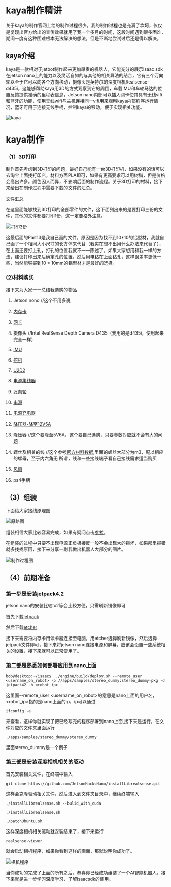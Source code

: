 # kaya制作精讲

关于kaya的制作官网上给的制作过程很少，我的制作过程也是充满了坎坷，仅仅是复现出官方给出的宣传效果就用了我一个多月的时间，这段时间遇到很多困难，期间一度有这种困难根本无法解决的想法，但是不断地尝试过后还是得以解决。

## kaya介绍

kaya是一款相对于jetbot制作起来更加昂贵的机器人，它能充分的展示Isaac sdk在jetson nano上的能力以及灵活自如的与其他的相关算法的结合，它有三个万向轮以至于它可以向各个方向移动，摄像头是英特尔的深度相机Realsense-d435i，这能够帮助kaya用3D的方式观察到它的周围，车载IMU和车轮马达的位置反馈提供准确的里程表信息，Jetson nano内部可以插入网卡使其具有无线vifi和蓝牙的功能，使用无线wifi与主机连接同一vifi用来观察kaya内部程序运行情况，蓝牙可用于连接无线手柄，控制kaya的移动，便于实现相关功能。



![kaya](https://i.loli.net/2019/08/26/xBbLctRIPSr13NZ.jpg)



# kaya制作

### （1）3D打印

制作首先考虑到3D打印的问题，最好自己能有一台3D打印机，如果没有的话可以去淘宝上面找打印店，材料方面PLA即可，如果有更高要求可以用树脂，但是价格会高出许多。颜色因人而异，不影响后面的制作流程。关于3D打印的材料，接下来给出在制作过程中需要下载的文件的汇总。

[文件汇总](https://developer.nvidia.com/isaac/downloads)

在这里面能够找到3D打印的全部零件的文件，这下面列出来的是要打印三份的文件，其他的文件都要打印1份，这一定要格外注意。

![打印3份](https://i.loli.net/2019/08/26/6UiLEIGtMBjPK5p.png)

这最后面的Part13是我自己画的文件，原因是因为找不到10*10的铝型材，我就自己画了一个相同大小尺寸的长方体来代替（我实在想不出用什么办法来代替了），在上面还要打上孔，打孔的位置我就不一一陈述了，如果大家想用和我一样的方法，建议打印出来后确定孔的位置，然后用电钻在上面钻孔，这样误差率更低一些，当然能够买到10 * 10mm的铝型材才是最好的选择。

### (2)材料购买

接下来为大家一一总结我选购的物品

1. Jetson nono                    //这个不用多说

2. [内存卡](https://m.tb.cn/h.e9SJIdZ?sm=52a5e8 )
3. [网卡](https://m.tb.cn/h.ekWLv5G?sm=fe8611 )
4. 摄像头                             //Intel RealSense Depth Camera D435（我用的是d435i，使用起来完全一样）
5. [IMU](https://m.tb.cn/h.ekWLa52?sm=56259d)
6. [舵机](https://m.tb.cn/h.e9RTjSW?sm=cb9ef3)
7. [U2D2](https://m.tb.cn/h.ekN8psw?sm=1ccc45 )
8. [电源集线器](https://m.tb.cn/h.ekVhZ92?sm=c53703 )
9. [万向轮](https://m.tb.cn/h.e9R6wd1?sm=0d2356)
10. [电源](https://m.tb.cn/h.ekN91r3?sm=e48b4c)
11. [电源充电器](https://m.tb.cn/h.e9v88px?sm=aee8f8)
12. [降压器-降至12V5A](https://m.tb.cn/h.ekV8mc3?sm=5cae8c) 
13. 降压器                                //这个要降至5V6A，这个要自己选购，只要参数对应就不会有大的问题
14. 螺丝及相关的线                //这个参考[官方材料数据](https://docs.nvidia.com/isaac/isaac/doc/tutorials/assemble_kaya.html),里面的螺丝大部分为m3，配以相应的螺母，至于内六角无           所谓，线和一些接线端子看自己接线需求适当购买
15. [风扇](https://m.tb.cn/h.ekVOUQm?sm=8cc04b)
16. ps4手柄

## （3）组装

下面给大家接线原理图

![原路图](https://i.loli.net/2019/08/26/FsI1ZTS9Ngi5RJG.png)

组装相信大家比较容易完成，如果有疑问点击[参考](https://docs.nvidia.com/isaac/isaac/doc/tutorials/assemble_kaya.html)。

在组装的过程中只要不出现电源正负极接反一般不会出现大的损坏，如果那里报错就多找找原因，接下来分享一副我做出机器人大部分的图片。



![制作过程图](https://i.loli.net/2019/08/26/aBm2uvJ9lntAQEy.jpg)



## （4）前期准备

### 第一步是安装jetpack4.2

jetson nano的安装比较tx2等会比较方便，只需刷新镜像即可

首先下载[jetpack](https://developer.nvidia.com/embedded/jetpack)

然后下载[etcher](https://www.balena.io/etcher/)

接下来需要将内存卡用读卡器连接至电脑，用etcher选择刷新镜像，然后选择jetpack文件即可，接下来将jetson nano连接电源和屏幕，应该会设置一些系统相关的设置，接下来就可以正常使用了。

### 第二部是熟悉如何部署应用到nano上面

```
bob@desktop:~/isaac$  ./engine/build/deploy.sh --remote_user <username_on_robot> -p //apps/samples/stereo_dummy:stereo_dummy-pkg -d jetpack42 -h <robot_ip>
```

这里面--remote_user <username_on_robot>的意思是nano上面的用户名，<robot_ip>指的是nano上面的ip，ip可以通过

```ifconfig -a```

来查看，这样你就实现了把已经写完的程序部署到nano上面,接下来是运行，在文件对应的文件夹里面运行

```./apps/samples/stereo_dummy/stereo_dummy```

里面stereo_dummy是一个例子

### 第三部是安装深度相机相关的驱动

首先安装相关文件，在终端中输入

```git clone https://github.com/JetsonHacksNano/installLibrealsense.git```

这样会克隆驱动相关文件，然后进入到文件夹目录中，继续终端输入

```./installLibrealsense.sh --bulid_with_cuda```

```./installLibrealsense.sh```

```./patchUbuntu.sh```

这样深度相机相关驱动就安装结束了，接下来运行

```realsense-viewer```

就会启动相机程序，如果你看到这样的画面，那就说明你成功了。



![相机程序](https://i.loli.net/2019/08/26/4IEVFq6UgYinp8s.jpg)



当你成功的完成了上面的所有之后，恭喜你已经成功组装了一个AI智能机器人，接下来就是进一步学习深度学习，了解isaacsdk的使用。